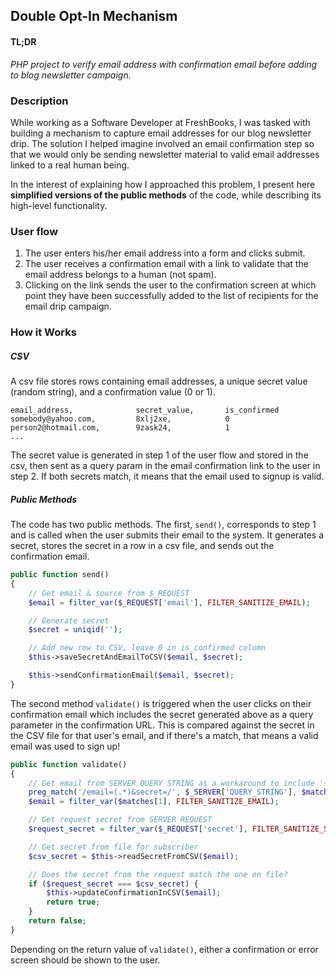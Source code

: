 ## Double Opt-In Mechanism

#### TL;DR

*PHP project to verify email address with confirmation email before adding to blog newsletter campaign.*

### Description

While working as a Software Developer at FreshBooks, I was tasked with building a mechanism to capture email addresses for our blog newsletter drip. The solution I helped imagine involved an email confirmation step so that we would only be sending newsletter material to valid email addresses linked to a real human being.

In the interest of explaining how I approached this problem, I present here **simplified versions of the public methods** of the code, while describing its high-level functionality.

### User flow

1. The user enters his/her email address into a form and clicks submit.
2. The user receives a confirmation email with a link to validate that the email address belongs to a human (not spam).
3. Clicking on the link sends the user to the confirmation screen at which point they have been successfully added to the list of recipients for the email drip campaign.

### How it Works

##### CSV

A csv file stores rows containing email addresses, a unique secret value (random string), and a confirmation value (0 or 1).

```
email_address, 				secret_value, 		is_confirmed
somebody@yahoo.com, 		8xlj2xe, 			0
person2@hotmail.com, 		9zask24, 			1
...
```

The secret value is generated in step 1 of the user flow and stored in the csv, then sent as a query param in the email confirmation link to the user in step 2. If both secrets match, it means that the email used to signup is valid.

##### Public Methods

The code has two public methods. The first, `send()`, corresponds to step 1 and is called when the user submits their email to the system. It generates a secret, stores the secret in a row in a csv file, and sends out the confirmation email.

```php
public function send()
{
	// Get email & source from $_REQUEST
	$email = filter_var($_REQUEST['email'], FILTER_SANITIZE_EMAIL);

	// Generate secret
	$secret = uniqid('');

	// Add new row to CSV, leave 0 in is_confirmed column
	$this->saveSecretAndEmailToCSV($email, $secret);

	$this->sendConfirmationEmail($email, $secret);
}
```

The second method `validate()` is triggered when the user clicks on their confirmation email which includes the secret generated above as a query parameter in the confirmation URL. This is compared against the secret in the CSV file for that user's email, and if there's a match, that means a valid email was used to sign up!

```php
public function validate()
{
	// Get email from SERVER QUERY STRING as a workaround to include '+' character
	preg_match('/email=(.*)&secret=/', $_SERVER['QUERY_STRING'], $matches);
	$email = filter_var($matches[1], FILTER_SANITIZE_EMAIL);

	// Get request secret from SERVER REQUEST
	$request_secret = filter_var($_REQUEST['secret'], FILTER_SANITIZE_STRING);

	// Get secret from file for subscriber
	$csv_secret = $this->readSecretFromCSV($email);

	// Does the secret from the request match the one on file?
	if ($request_secret === $csv_secret) {
		$this->updateConfirmationInCSV($email);
		return true;
	}
	return false;
}
```

Depending on the return value of `validate()`, either a confirmation or error screen should be shown to the user.